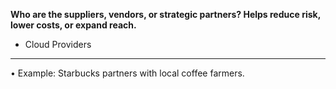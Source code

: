 
**Who are the suppliers, vendors, or strategic partners? Helps reduce risk, lower costs, or expand reach.**
- Cloud Providers
---
• Example: Starbucks partners with local coffee farmers.